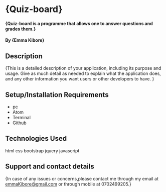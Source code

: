 # {Quiz-board}
#### {Quiz-board is a programme that allows one to answer questions and grades them.}
#### By **{Emma Kibore}**
## Description
{This is a detailed description of your application, including its purpose and usage.  Give as much detail as needed to explain what the application does, and any other information you want users or other developers to have. }
## Setup/Installation Requirements
* pc
* Atom
* Terminal
* Github
## Technologies Used
html
css
bootstrap
jquery
javascript
## Support and contact details
{In case of any issues or concerns,please contact me through my email at emmaKibore@gmail.com or through mobile at 0702499205.}

